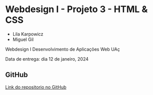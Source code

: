 # Webdesign I - Projeto 3 - HTML & CSS

- Lila Karpowicz
- Miguel Gil

Webdesign I
Desenvolvimento de Aplicações Web
UAç

Data de entrega: dia 12 de janeiro, 2024

## GitHub

[Link do repositorio no GitHub](https://github.com/l33loo/webdesign_projeto3)